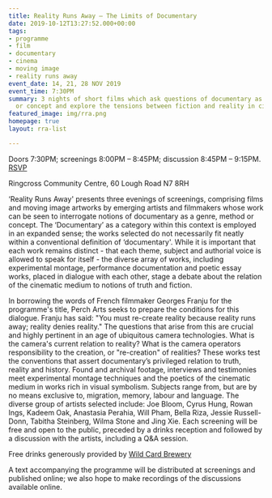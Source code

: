 ```yaml
---
title: Reality Runs Away – The Limits of Documentary
date: 2019-10-12T13:27:52.000+00:00
tags:
- programme
- film
- documentary
- cinema
- moving image
- reality runs away
event_date: 14, 21, 28 NOV 2019
event_time: 7:30PM
summary: 3 nights of short films which ask questions of documentary as a genre, method
  or concept and explore the tensions between fiction and reality in cinema
featured_image: img/rra.png
homepage: true
layout: rra-list

---
```

Doors 7:30PM; screenings 8:00PM – 8:45PM; discussion 8:45PM – 9:15PM. <a href="https://www.eventbrite.co.uk/e/film-reality-runs-away-the-limits-of-documentary-tickets-76776728261" target="blank">RSVP</a>

Ringcross Community Centre, 60 Lough Road N7 8RH

‘Reality Runs Away' presents three evenings of screenings, comprising films and moving image artworks by emerging artists and filmmakers whose work can be seen to interrogate notions of documentary as a genre, method or concept. The ‘Documentary’ as a category within this context is employed in an expanded sense; the works selected do not necessarily fit neatly within a conventional definition of ‘documentary'. While it is important  that each work remains distinct - that each theme, subject and authorial voice is allowed to speak for itself - the diverse array of works, including experimental montage, performance documentation and poetic essay works, placed in dialogue with each other, stage a debate about the relation of the cinematic medium to notions of truth and fiction.

In borrowing the words of French filmmaker Georges Franju for the programme's title, Perch Arts seeks to prepare the conditions for this dialogue. Franju has said: "You must re-create reality because reality runs away; reality denies reality." The questions that arise from this are crucial and highly pertinent in an age of ubiquitous camera technologies. What is the camera's current relation to reality? What is the camera operators responsibility to the creation, or "re-creation" of realities? These works test the conventions that assert documentary’s privileged relation to truth, reality and history. Found and archival footage, interviews and testimonies meet experimental montage techniques and the poetics of the cinematic medium in works rich in visual symbolism. Subjects range from, but are by no means exclusive to, migration, memory, labour and language. The diverse group of artists selected include: Joe Bloom, Cyrus Hung, Rowan Ings, Kadeem Oak, Anastasia Perahia, Will Pham, Bella Riza, Jessie Russell-Donn, Tabitha Steinberg, Wilma Stone and Jing Xie. Each screening will be free and open to the public, preceded by a drinks reception and followed by a discussion with the artists, including a Q&A session.

Free drinks generously provided by [Wild Card Brewery](https://www.wildcardbrewery.co.uk/ "Wild Card Brewery")

A text accompanying the programme will be distributed at screenings and published online; we also hope to make recordings of the discussions available online.